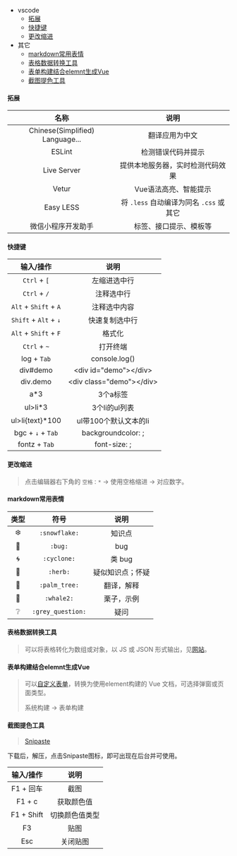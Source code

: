- vscode
  + [拓展](#拓展)    
  + [快捷键](#快捷键)   
  + [更改缩进](#更改缩进更改缩进)  
- 其它  
  + [markdown常用表情](#markdown常用表情)  
  + [表格数据转换工具](#表格数据转换工具)  
  + [表单构建结合elemnt生成Vue](#表单构建结合elemnt生成Vue)
  + [截图提色工具](#截图提色工具)

#### 拓展  

名称 | 说明 
:-: | :-: 
Chinese(Simplified) Language... | 翻译应用为中文 
ESLint | 检测错误代码并提示
Live Server | 提供本地服务器，实时检测代码效果 
Vetur | Vue语法高亮、智能提示 
Easy LESS | 将 `.less` 自动编译为同名 `.css` 或其它
微信小程序开发助手 | 标签、接口提示、模板等

#### 快捷键  

输入/操作 | 说明
:-: | :-: 
`Ctrl` + `[` | 左缩进选中行
`Ctrl` + `/` | 注释选中行
`Alt` + `Shift` + `A` | 注释选中内容
`Shift` + `Alt` + `↓` | 快速复制选中行
`Alt` + `Shift` + `F` | 格式化
`Ctrl` + `~` | 打开终端
log + `Tab` | console.log()
div#demo | <div id="demo"\></div\> 
div.demo | <div class="demo"\></div\> 
a\*3 | 3个a标签
ul>li\*3 | 3个li的ul列表  
ul>li{text}\*100 | ul带100个默认文本的li  
bgc + `↓` + `Tab` | backgroundcolor: ;
fontz + `Tab` | font-size: ;

#### 更改缩进 
> 点击编辑器右下角的 `空格：*` -> 使用空格缩进 -> 对应数字。  

#### markdown常用表情  

类型 | 符号 | 说明
:-: | :-: | :-: 
:snowflake: | `:snowflake:` | 知识点
:bug: | `:bug:` | bug
:cyclone: | `:cyclone:` | 类 bug
:herb: | `:herb:` | 疑似知识点；怀疑
:palm_tree: | `:palm_tree:` | 翻译，解释
:whale2: | `:whale2:` | 栗子，示例  
:grey_question: | `:grey_question:` | 疑问  

#### 表格数据转换工具  
> 可以将表格转化为数组或对象，以 JS 或 JSON 形式输出，见[网站](https://echarts.apache.org/zh/spreadsheet.html)。  

#### 表单构建结合elemnt生成Vue   
> 可以[自定义表单](https://demo.django-vue-admin.com/tool/build)，转换为使用element构建的 Vue 文档，可选择弹窗或页面类型。    
> 
> 系统构建 -> 表单构建  

#### 截图提色工具  
> [Snipaste](https://www.snipaste.com/)  

下载后，解压，点击Snipaste图标，即可出现在后台并可使用。  

输入/操作 | 说明
:-: | :-: 
F1 \+ 回车 | 截图
F1 \+ c | 获取颜色值
F1 \+ Shift | 切换颜色值类型
F3 | 贴图
Esc | 关闭贴图














